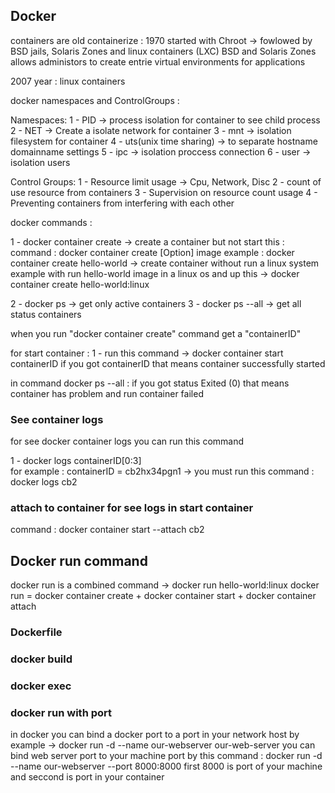 ## Docker
containers are old
containerize : 1970 started with Chroot -> fowlowed by BSD jails, Solaris Zones and linux containers (LXC)
BSD and Solaris Zones allows administors to create entrie virtual environments for applications

2007 year : linux containers

docker namespaces and ControlGroups : 

Namespaces:
1 - PID -> process isolation for container to see child process
2 - NET -> Create a isolate network for container
3 - mnt -> isolation filesystem for container
4 - uts(unix time sharing) -> to separate hostname domainname settings
5 - ipc -> isolation proccess connection 
6 - user -> isolation users

Control Groups:
1 - Resource limit usage -> Cpu, Network, Disc
2 - count of use resource from  containers
3 - Supervision on resource count usage
4 - Preventing containers from interfering with each other

docker commands :

1 - docker container create -> create a container but not start this : 
	command : docker container create [Option] image
	example : docker container create hello-world -> create container without run a linux system
	example with run hello-world image in a linux os and up this -> docker container create hello-world:linux

2 - docker ps -> get only active containers
3 - docker ps --all -> get all status containers

when you run "docker container create" command get a "containerID"

for start container :
1 - run this command -> docker container start containerID
if you got containerID that means container successfully started

in command docker ps --all : 
if you got status Exited (0) that means container has problem and run container failed

### See container logs

for see docker container logs you can run this command

1 - docker logs containerID[0:3]<br />
for example : containerID = cb2hx34pgn1 -> you must run this command :<br />
docker logs cb2<br />

### attach to container for see logs in start container

command : docker container start --attach cb2

## Docker run command

docker run is a combined command -> docker run hello-world:linux
docker run = docker container create + docker container start + docker container attach

### Dockerfile
### docker build

### docker exec

### docker run with port

in docker you can bind a docker port to a port in your network host
by example -> docker run -d --name our-webserver our-web-server
you can bind web server port to your machine port by this command : 
docker run -d --name our-webserver --port 8000:8000
first 8000 is port of your machine and seccond is port in your container